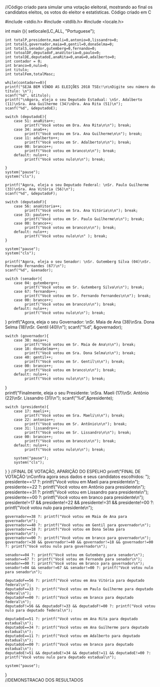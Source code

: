 //Código criado para simular uma votação eleitoral, mostrando ao final os candidatos eleitos, os votos do eleitor e estatísticas. Código criado em C

#include <stdio.h>
#include <stdlib.h>
#include <locale.h>
 
int main (){
    setlocale(LC_ALL, "Portuguese");
    
    int totalP,presidente,maeli=0,antonio=0,lissandro=0;
    int totalG,governador,maia=0,gentil=0,donaSelma=0;
    int totalS,senador,gutemberg=0,fernando=0;
    int totoalDF,deputadoF,anaVitoria=0,paulo=0;
    int totalDE,deputadoE,anaRita=0,anaG=0,adalberto=0;
    int contador = 0;
    int branco=0,nulo=0;
    int titulo;
    int totalFem,totalMasc;
   
    while(contador==0){
    printf("SEJA BEM VINDO AS ELEIÇÕES 2018 TSEc!\n\nDigite seu número do título: \n");
    scanf("%d", &titulo);
    printf("\nAgora, eleja o seu Deputado Estadual: \nSr. Adalberto (11)\nSra. Ana Guilherme (34)\nDra. Ana Rita (51)\n");
    scanf("%d", &deputadoE);
     
    switch (deputadoE){
        case 51: anaRita++;
             printf("Você votou em Dra. Ana Rita\n\n"); break;
        case 34: anaG++;
             printf("Você votou em Sra. Ana Guilherme\n\n"); break;
        case 11: adalberto++;
             printf("Você votou em Sr. Adalberto\n\n"); break;
        case 00: branco++;
             printf("Você votou em branco\n\n"); break;
        default: nulo++;
             printf("Você votou nulo\n\n"); break;
                 
    }
    system("pause");
    system("cls");
       
    printf("Agora, eleja o seu Deputado Federal: \nSr. Paulo Guilherme (33)\nSra. Ana Vitória (56)\n");
    scanf("%d", &deputadoF);
     
    switch (deputadoF){
        case 56: anaVitoria++; 
             printf("Você votou em Sra. Ana Vitória\n\n"); break;
        case 33: paulo++;
             printf("Você votou em Sr. Paulo Guilherme\n\n"); break;
        case 00: branco++;
             printf("Você votou em branco\n\n"); break;
        default: nulo++;
             printf("Você votou nulo\n\n" ); break;
    }
    
    system("pause");
    system("cls");  

    printf("Agora, eleja o seu Senador: \nSr. Gutemberg Silva (04)\nSr. Fernando Fernandes (67)\n");
    scanf("%d", &senador);
     
    switch (senador){
        case 04: gutemberg++; 
             printf("Você votou em Sr. Gutemberg Silva\n\n"); break;
        case 67: fernando++;
             printf("Você votou em Sr. Fernando Fernandes\n\n"); break;
        case 00: branco++;
             printf("Você votou em branco\n\n"); break;
        default: nulo++;
             printf("Você votou nulo\n\n"); break;
}
    printf("Agora, eleja o seu Governador: \nSr. Maia de Ana (38)\nSra. Dona Selma (18)\nSr. Gentil (40)\n");
    scanf("%d", &governador);
     
    switch (governador){
        case 38: maia++;
             printf("Você votou em Sr. Maia de Ana\n\n"); break;
        case 18: donaSelma++;
             printf("Você votou em Sra. Dona Selma\n\n"); break; 
        case 40: gentil++; 
             printf("Você votou em Sr. Gentil\n\n"); break;
        case 00: branco++;
             printf("Você votou em branco\n\n"); break;
        default: nulo++;
             printf("Você votou nulo\n\n"); break;
}    
    printf("Finalmente, eleja o seu Presidente: \nSra. Maeli (17)\nSr. Antônio (22)\nSr. Lissandro (31)\n");
    scanf("%d",&presidente);
     
    switch (presidente){
        case 17: maeli++;
             printf("Você votou em Sra. Maeli\n\n"); break;
        case 22: antonio++;
             printf("Você votou em Sr. Antônio\n\n"); break;
        case 31: lissandro++;
             printf("Você votou em Sr. Lissandro\n\n"); break;
        case 00: branco++;
             printf("Você votou em branco\n\n"); break;
        default: nulo++;
             printf("Você votou nulo\n\n"); break;
             
        system("pause");
        system("cls");
    
}
}
    //FINAL DE VOTAÇÃO, APARIÇÃO DO ESPELHO
    printf("FINAL DE VOTAÇÃO \nConfira agora seus dados e seus candidatos escolhidos: ");
    presidente==17 ?: printf("Você votou em Maeli para presidente\n");
    presidente==22 ?: printf("Você votou em Antônio para presidente\n");
    presidente==31 ?: printf("Você votou em Lissandro para presidente\n");
    presidente==00 ?: printf("Você votou em branco para presidente\n");
    presidente!=17 && presidente!=22 && presidente!=31 && presidente!=00 ?: printf("Você votou nulo para presidente\n");
     
    governador==38 ?: printf("Você votou em Maia de Ana para governador\n");
    governador==40 ?: printf("Você votou em Gentil para governador\n");
    governador==18 ?: printf("Você votou em Dona Selma para governador\n");
    governador==00 ?: printf("Você votou em branco para governador\n");
    governador!=38 && governador!=40 && governador!=18 && governador!=00 ?: printf("Você votou nulo para governador\n");
     
    senador==04 ?: printf("Você votou em Gutemberg para senador\n");
    senador==67 ?: printf("Você votou em Fernando para senador\n");
    senador==00 ?: printf("Você votou em branco para governador\n");
    senador!=04 && senador!=67 && senador!=00 ?: printf("Você votou nulo para senador\n");
     
    deputadoF==56 ?: printf("Você votou em Ana Vitória para deputado federal\n");
    deputadoF==33 ?: printf("Você votou em Paulo Guilherme para deputado federal\n");
    deputadoF==00 ?: printf("Você votou em branco para deputado federal\n");
    deputadoF!=56 && deputadoF!=33 && deputadoF!=00 ?: printf("Você votou nulo para deputado federal\n");
     
    deputadoE==51 ?: printf("Você votou em Ana Rita para deputado estadual\n");
    deputadoE==34 ?: printf("Você votou em Ana Guilherme para deputado estadual\n");
    deputadoE==11 ?: printf("Você votou em Adalberto para deputado estadual\n");
    deputadoE==00 ?: printf("Você votou em branco para deputado estadual\n");
    deputadoE!=51 && deputadoE!=34 && deputadoE!=11 && deputadoE!=00 ?: printf("Você votou nulo para deputado estadual\n");
    
    system("pause");
}   
    //DEMONSTRACAO DOS RESULTADOS

